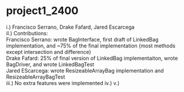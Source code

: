 # project1_2400  
i.) Francisco Serrano, Drake Fafard, Jared Escarcega   
iI.) Contributions:  
  Francisco Serrano: wrote BagInterface, first draft of LinkedBag implementation, and ~75% of the final implementation (most methods except intersection and difference)   
  Drake Fafard: 25% of final version of LinkedBag implementaiton, wrote BagDriver, and wrote LinkedBagTest  
  Jared EScarcega: wrote ResizeableArrayBag implementation and ResizeableArrayBagTest  
iii.)  No extra features were implemented
iv.)<insert video link here> 
v.) <insert excel sheet here> 
